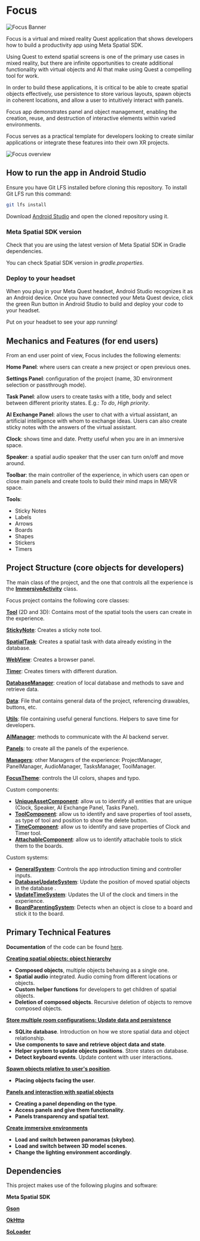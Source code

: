 # Focus

![Focus Banner](./Documentation/Resources/focus_icon.png "Focus")

Focus is a virtual and mixed reality Quest application that shows developers how to build a productivity app using Meta Spatial SDK.

Using Quest to extend spatial screens is one of the primary use cases in mixed reality, but there are infinite opportunities to create additional functionality with virtual objects and AI that make using Quest a compelling tool for work.

In order to build these applications, it is critical to be able to create spatial objects effectively, use persistence to store various layouts, spawn objects in coherent locations, and allow a user to intuitively interact with panels.

Focus app demonstrates panel and object management, enabling the creation, reuse, and destruction of interactive elements within varied environments.

Focus serves as a practical template for developers looking to create similar applications or integrate these features into their own XR projects.

![Focus overview](./Documentation/Resources/general.gif)


## How to run the app in Android Studio

Ensure you have Git LFS installed before cloning this repository. To install Git LFS run this command:
```sh
git lfs install
```

Download [Android Studio](https://developer.android.com/studio) and open the cloned repository using it.

### Meta Spatial SDK version

Check that you are using the latest version of Meta Spatial SDK in Gradle dependencies.

You can check Spatial SDK version in *gradle.properties*.


### Deploy to your headset

When you plug in your Meta Quest headset, Android Studio recognizes it as an Android device. Once you have connected your Meta Quest device, click the green Run button in Android Studio to build and deploy your code to your headset.

Put on your headset to see your app running!


## Mechanics and Features (for end users)

From an end user point of view, Focus includes the following elements:

**Home Panel**: where users can create a new project or open previous ones.

**Settings Panel**: configuration of the project (name, 3D environment selection or passthrough mode).

**Task Panel**: allow users to create tasks with a title, body and select between different priority states. E.g.: *To do*, *High priority*.

**AI Exchange Panel**: allows the user to chat with a virtual assistant, an artificial intelligence with whom to exchange ideas. Users can also create sticky notes with the answers of the virtual assistant.

**Clock**: shows time and date. Pretty useful when you are in an immersive space.

**Speaker**: a spatial audio speaker that the user can turn on/off and move around.

**Toolbar**: the main controller of the experience, in which users can open or close main panels and create tools to build their mind maps in MR/VR space.

**Tools**:
- Sticky Notes
- Labels
- Arrows
- Boards
- Shapes
- Stickers
- Timers


## Project Structure (core objects for developers)

The main class of the project, and the one that controls all the experience is the  [**ImmersiveActivity**](./app/src/main/java/com/meta/theelectricfactory/focus/ImmersiveActivity.kt) class.

Focus project contains the following core classes:

[**Tool**](./app/src/main/java/com/meta/theelectricfactory/focus/tools/Tool.kt) (2D and 3D): Contains most of the spatial tools the users can create in the experience.

[**StickyNote**](./app/src/main/java/com/meta/theelectricfactory/focus/tools/StickyNote.kt): Creates a sticky note tool.

[**SpatialTask**](./app/src/main/java/com/meta/theelectricfactory/focus/tools/SpatialTask.kt): Creates a spatial task with data already existing in the database.

[**WebView**](./app/src/main/java/com/meta/theelectricfactory/focus/tools/WebView.kt): Creates a browser panel.

[**Timer**](./app/src/main/java/com/meta/theelectricfactory/focus/tools/Timer.kt): Creates timers with different duration.

[**DatabaseManager**](./app/src/main/java/com/meta/theelectricfactory/focus/managers/DatabaseManager.kt): creation of local database and methods to save and retrieve data.

[**Data**](./app/src/main/java/com/meta/theelectricfactory/focus/data/Data.kt): File that contains general data of the project, referencing drawables, buttons, etc.

[**Utils**](./app/src/main/java/com/meta/theelectricfactory/focus/utils/Utils.kt): file containing useful general functions. Helpers to save time for developers.

[**AIManager**](./app/src/main/java/com/meta/theelectricfactory/focus/managers/AIManager.kt): methods to communicate with the AI backend server.

[**Panels**](./app/src/main/java/com/meta/theelectricfactory/focus/panels): to create all the panels of the experience.

[**Managers**](./app/src/main/java/com/meta/theelectricfactory/focus/managers): other Managers of the experience: ProjectManager, PanelManager, AudioManager, TasksManager, ToolManager.

[**FocusTheme**](./app/src/main/java/com/meta/theelectricfactory/focus/ui/FocusTheme.kt): controls the UI colors, shapes and typo.


Custom components:
- [**UniqueAssetComponent**](./app/src/main/components/UniqueAssetComponent.xml): allow us to identify all entities that are unique (Clock, Speaker, AI Exchange Panel, Tasks Panel).
- [**ToolComponent**](./app/src/main/components/ToolComponent.xml): allow us to identify and save properties of tool assets, as type of tool and position to show the delete button.
- [**TimeComponent**](./app/src/main/components/TimeComponent.xml): allow us to identify and save properties of Clock and Timer tool.
- [**AttachableComponent**](./app/src/main/components/AttachableComponent.xml): allow us to identify attachable tools to stick them to the boards.

Custom systems:
- [**GeneralSystem**](./app/src/main/java/com/meta/theelectricfactory/focus/systems/GeneralSystem.kt): Controls the app introduction timing and controller inputs.
- [**DatabaseUpdateSystem**](./app/src/main/java/com/meta/theelectricfactory/focus/systems/DatabaseUpdateSystem.kt): Update the position of moved spatial objects in the database .
- [**UpdateTimeSystem**](./app/src/main/java/com/meta/theelectricfactory/focus/systems/UpdateTimeSystem.kt): Updates the UI of the clock and timers in the experience.
- [**BoardParentingSystem**](./app/src/main/java/com/meta/theelectricfactory/focus/systems/BoardParentingSystem.kt): Detects when an object is close to a board and stick it to the board.


## Primary Technical Features

**Documentation** of the code can be found [here](./Documentation/README.md).

[**Creating spatial objects: object hierarchy**](./Documentation/ObjectHierarchy.md)
- **Composed objects**, multiple objects behaving as a single one.
- **Spatial audio** integrated. Audio coming from different locations or objects.
- **Custom helper functions** for developers to get children of spatial objects.
- **Deletion of composed objects**. Recursive deletion of objects to remove composed objects.

[**Store multiple room configurations: Update data and persistence**](./Documentation/DataUpdateAndPersistence.md)
- **SQLite database**. Introduction on how we store spatial data and object relationship.
- **Use components to save and retrieve object data and state**.
- **Helper system to update objects positions**. Store states on database.
- **Detect keyboard events**. Update content with user interactions.

[**Spawn objects relative to user's position**](./Documentation/ObjectPlacing.md).
- **Placing objects facing the user**.

[**Panels and interaction with spatial objects**](./Documentation/PanelsAndInteraction.md)
- **Creating a panel depending on the type**.
- **Access panels and give them functionality**.
- **Panels transparency and spatial text**.

[**Create immersive environments**](./Documentation/EnvironmentsCreation.md)
- **Load and switch between panoramas (skybox)**.
- **Load and switch between 3D model scenes**.
- **Change the lighting environment accordingly**.


## Dependencies
This project makes use of the following plugins and software:

**Meta Spatial SDK**

[**Gson**](https://github.com/google/gson)

[**OkHttp**](https://github.com/square/okhttp)

[**SoLoader**](https://github.com/facebook/SoLoader)
